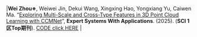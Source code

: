 |**Wei Zhou※**, Weiwei Jin, Dekui Wang, Xingxing Hao, Yongxiang Yu, Caiwen Ma. “[Exploring Multi-Scale and Cross-Type Features in 3D Point Cloud Learning with CCMNet]( )”, **Expert Systems With Applications**. (2025). (**SCI 1区Top期刊**). [CODE click HERE]( ) |
